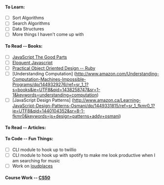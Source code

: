 #### To Learn:
  - [ ] Sort Algorithms
  - [ ] Search Algorithms
  - [ ] Data Structures
  - [ ] More things I haven't come up with

#### To Read -- Books: 
  - [ ] [JavaScript The Good Parts](http://www.amazon.ca/JavaScript-Good-Parts-Douglas-Crockford/dp/0596517742/ref=sr_1_1?ie=UTF8&qid=1440101494&sr=8-1&keywords=javascript+the+good+parts)
  - [ ] [Eloquent Javascript](http://www.amazon.ca/Eloquent-JavaScript-Modern-Introduction-Programming/dp/1593272820)
  - [ ] [Practical Object Oriented Design -- Ruby](http://www.amazon.com/Practical-Object-Oriented-Design-Ruby-Addison-Wesley/dp/0321721330)
  - [ ] [Understanding Computation] (http://www.amazon.com/Understanding-Computation-Machines-Impossible-Programs/dp/1449329276/ref=sr_1_1?s=books&ie=UTF8&qid=1438258747&sr=1-1&keywords=understanding+computation)
  - [ ] [JavaScript Design Patterns] (http://www.amazon.ca/Learning-JavaScript-Design-Patterns-Osmani/dp/1449331815/ref=sr_1_fkmr0_1?ie=UTF8&qid=1440104352&sr=8-1-fkmr0&keywords=js+design+patterns+addy+osmani)

#### To Read -- Articles:

#### To Code -- Fun Things:
  - [ ] CLI module to hook up to twillio 
  - [ ] CLI module to hook up with spotify to make me look productive when I am searching for music
  - [ ] Work on [loudplaces](https://github.com/soundboards/loudplaces)

#### Course Work -- [CS50](https://courses.edx.org/courses/HarvardX/CS50x3/2015/info)
